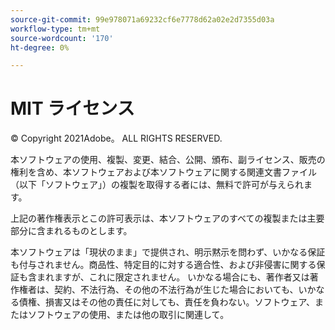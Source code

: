 ```yaml
---
source-git-commit: 99e978071a69232cf6e7778d62a02e2d7355d03a
workflow-type: tm+mt
source-wordcount: '170'
ht-degree: 0%

---
```

# MIT ライセンス

© Copyright 2021Adobe。 ALL RIGHTS RESERVED.

本ソフトウェアの使用、複製、変更、結合、公開、頒布、副ライセンス、販売の権利を含め、本ソフトウェアおよび本ソフトウェアに関する関連文書ファイル（以下「ソフトウェア」）の複製を取得する者には、無料で許可が与えられます。

上記の著作権表示とこの許可表示は、本ソフトウェアのすべての複製または主要部分に含まれるものとします。

本ソフトウェアは「現状のまま」で提供され、明示黙示を問わず、いかなる保証も付与されません。商品性、特定目的に対する適合性、および非侵害に関する保証も含まれますが、これに限定されません。 いかなる場合にも、著作者又は著作権者は、契約、不法行為、その他の不法行為が生じた場合においても、いかなる債権、損害又はその他の責任に対しても、責任を負わない。ソフトウェア、またはソフトウェアの使用、または他の取引に関連して。
